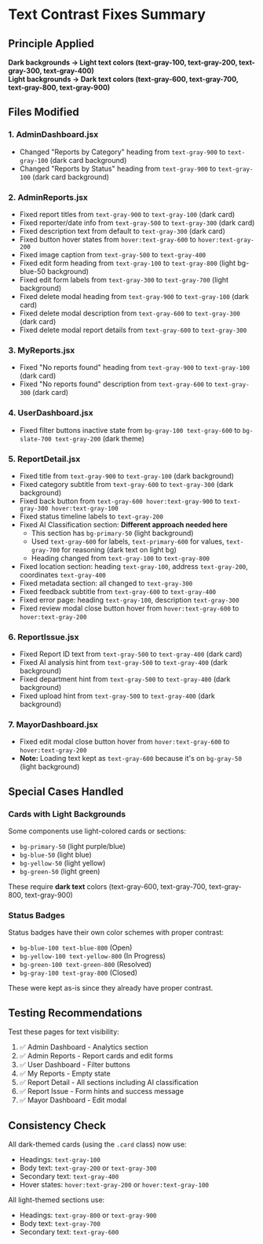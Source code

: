 # Text Contrast Fixes Summary

## Principle Applied
**Dark backgrounds → Light text colors (text-gray-100, text-gray-200, text-gray-300, text-gray-400)**  
**Light backgrounds → Dark text colors (text-gray-600, text-gray-700, text-gray-800, text-gray-900)**

## Files Modified

### 1. AdminDashboard.jsx
- Changed "Reports by Category" heading from `text-gray-900` to `text-gray-100` (dark card background)
- Changed "Reports by Status" heading from `text-gray-900` to `text-gray-100` (dark card background)

### 2. AdminReports.jsx
- Fixed report titles from `text-gray-900` to `text-gray-100` (dark card)
- Fixed reporter/date info from `text-gray-500` to `text-gray-300` (dark card)
- Fixed description text from default to `text-gray-300` (dark card)
- Fixed button hover states from `hover:text-gray-600` to `hover:text-gray-200`
- Fixed image caption from `text-gray-500` to `text-gray-400`
- Fixed edit form heading from `text-gray-100` to `text-gray-800` (light bg-blue-50 background)
- Fixed edit form labels from `text-gray-300` to `text-gray-700` (light background)
- Fixed delete modal heading from `text-gray-900` to `text-gray-100` (dark card)
- Fixed delete modal description from `text-gray-600` to `text-gray-300` (dark card)
- Fixed delete modal report details from `text-gray-600` to `text-gray-300`

### 3. MyReports.jsx
- Fixed "No reports found" heading from `text-gray-900` to `text-gray-100` (dark card)
- Fixed "No reports found" description from `text-gray-600` to `text-gray-300` (dark card)

### 4. UserDashboard.jsx
- Fixed filter buttons inactive state from `bg-gray-100 text-gray-600` to `bg-slate-700 text-gray-200` (dark theme)

### 5. ReportDetail.jsx
- Fixed title from `text-gray-900` to `text-gray-100` (dark background)
- Fixed category subtitle from `text-gray-600` to `text-gray-300` (dark background)
- Fixed back button from `text-gray-600 hover:text-gray-900` to `text-gray-300 hover:text-gray-100`
- Fixed status timeline labels to `text-gray-200`
- Fixed AI Classification section: **Different approach needed here**
  - This section has `bg-primary-50` (light background)
  - Used `text-gray-600` for labels, `text-primary-600` for values, `text-gray-700` for reasoning (dark text on light bg)
  - Heading changed from `text-gray-100` to `text-gray-800`
- Fixed location section: heading `text-gray-100`, address `text-gray-200`, coordinates `text-gray-400`
- Fixed metadata section: all changed to `text-gray-300`
- Fixed feedback subtitle from `text-gray-600` to `text-gray-400`
- Fixed error page: heading `text-gray-100`, description `text-gray-300`
- Fixed review modal close button hover from `hover:text-gray-600` to `hover:text-gray-200`

### 6. ReportIssue.jsx
- Fixed Report ID text from `text-gray-500` to `text-gray-400` (dark card)
- Fixed AI analysis hint from `text-gray-500` to `text-gray-400` (dark background)
- Fixed department hint from `text-gray-500` to `text-gray-400` (dark background)
- Fixed upload hint from `text-gray-500` to `text-gray-400` (dark background)

### 7. MayorDashboard.jsx
- Fixed edit modal close button hover from `hover:text-gray-600` to `hover:text-gray-200`
- **Note:** Loading text kept as `text-gray-600` because it's on `bg-gray-50` (light background)

## Special Cases Handled

### Cards with Light Backgrounds
Some components use light-colored cards or sections:
- `bg-primary-50` (light purple/blue)
- `bg-blue-50` (light blue)
- `bg-yellow-50` (light yellow)
- `bg-green-50` (light green)

These require **dark text** colors (text-gray-600, text-gray-700, text-gray-800, text-gray-900)

### Status Badges
Status badges have their own color schemes with proper contrast:
- `bg-blue-100 text-blue-800` (Open)
- `bg-yellow-100 text-yellow-800` (In Progress)
- `bg-green-100 text-green-800` (Resolved)
- `bg-gray-100 text-gray-800` (Closed)

These were kept as-is since they already have proper contrast.

## Testing Recommendations

Test these pages for text visibility:
1. ✅ Admin Dashboard - Analytics section
2. ✅ Admin Reports - Report cards and edit forms
3. ✅ User Dashboard - Filter buttons
4. ✅ My Reports - Empty state
5. ✅ Report Detail - All sections including AI classification
6. ✅ Report Issue - Form hints and success message
7. ✅ Mayor Dashboard - Edit modal

## Consistency Check

All dark-themed cards (using the `.card` class) now use:
- Headings: `text-gray-100`
- Body text: `text-gray-200` or `text-gray-300`
- Secondary text: `text-gray-400`
- Hover states: `hover:text-gray-200` or `hover:text-gray-100`

All light-themed sections use:
- Headings: `text-gray-800` or `text-gray-900`
- Body text: `text-gray-700`
- Secondary text: `text-gray-600`
